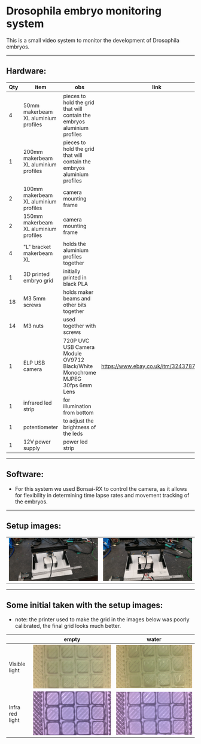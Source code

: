 # Drosophila embryo monitoring system


This is a small video system to monitor the development of Drosophila embryos.

--- 



## Hardware:

|Qty|item|obs|link|
|--|--|--|--|
|4|50mm makerbeam XL aluminium profiles|pieces to hold the grid that will contain the embryos aluminium profiles||
|1|200mm makerbeam XL aluminium profiles|pieces to hold the grid that will contain the embryos aluminium profiles||
|2|100mm makerbeam XL aluminium profiles|camera mounting frame||
|2|150mm makerbeam XL aluminium profiles|camera mounting frame||
|4|"L" bracket makerbeam XL|holds the aluminium profiles together||
|1|3D printed embryo grid|initially printed in black PLA||
|18|M3 5mm screws| holds maker beams and other bits together||
|14|M3 nuts|used together with screws||
|1|ELP USB camera|720P UVC USB Camera Module OV9712 Black/White Monochrome MJPEG 30fps 6mm Lens|https://www.ebay.co.uk/itm/324378752856|
|1|infrared led strip|for illumination from bottom||
|1|potentiometer|to adjust the brightness of the leds||
|1|12V power supply|power led strip||

  
---

## Software:
  
  - For this system we used Bonsai-RX to control the camera, as it allows for flexibility in determining time lapse rates and movement tracking of the embryos. 

  
--- 

## Setup images:


|||
|--|--|
|![](./media/setup1.jpg)|![](./media/setup2.jpg)|

---

## Some initial taken with the setup images:

- note: the printer used to make the grid in the images below was poorly calibrated, the final grid looks much better.

||empty|water|
|--|--|--|
|Visible light|![](./media/empty_vis_light.jpg)|![](./media/water_vis_light.jpg)|
|Infra red light|![](./media/empty_ir_light.jpg)|![](./media/water_ir_light.jpg)|


